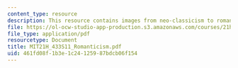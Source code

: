 ```yaml
---
content_type: resource
description: This resource contains images from neo-classicism to romanticism in art.
file: https://ol-ocw-studio-app-production.s3.amazonaws.com/courses/21h-433-the-age-of-reason-europe-from-the-17th-to-the-early-19th-centuries-spring-2011/461fd08f1b3e1c24125987bdcb06f154_MIT21H_433S11_Romanticism.pdf
file_type: application/pdf
resourcetype: Document
title: MIT21H_433S11_Romanticism.pdf
uid: 461fd08f-1b3e-1c24-1259-87bdcb06f154
---
```

